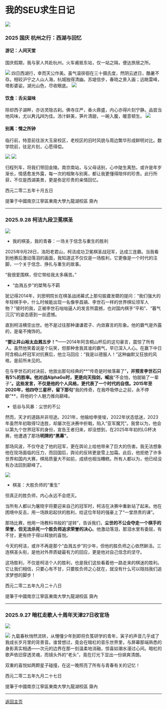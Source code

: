 # 我的SEU求生日记

![](/Images/logo/F4.jpg)

### 2025 国庆 杭州之行：西湖与回忆


#### 游记：人间天堂

国庆假期，我与家人共赴杭州。火车甫抵东站，仅一站之隔，便达旅居之所。

![](/Images/life/xihu.jpg)
四日西湖行，幸而天公作美。虽气温徘徊在三十摄氏度，然阴云遮日，酷暑不存。相较沪宁之人山人海，杭城独得清幽。苏堤信步，春晓之景入画；远眺雷峰，塔影婆娑。湖光山色，尽收眼底。
![](/Images/life/leifengta.jpg)


#### 饮食：舌尖滋味

除却西子湖畔，亦访灵隐古刹。佛寺庄严，香火鼎盛，内心亦得片刻宁静。品尝当地风味，尤以**片儿川**为佳。汤汁鲜美，笋片清甜，一碗入腹，暖意顿生。
![](/Images/life/lingyinsi.jpg)

#### 别离：情之所钟

临行前，特意前往浙大玉泉校区，老校区的旧时风貌与周边繁华形成鲜明对比。数学院前，驻足片刻，心愿得偿。

![](/Images/life/shuxuezhongxin.jpg)
![](/Images/life/shuyuan.jpg)

归程列车，将我们带回金陵。南京南站，与父母话别，心中陡生离愁。或许是年岁渐长，情感愈发外露，每一次的相聚与别离，都让我更懂得陪伴的珍贵。此行所获，不仅是西湖美景，更是弥足珍贵的亲情回忆。

西元二零二五年十月五日 

提筆于中國南京江寧區東南大學九龍湖校區 齋內

---

### 2025.9.28 **柯洁九段卫冕棋圣**

![](/Images\life\柯洁-1.jpg)
* 我的棋圣，我的青春：一场关于信念与重生的胜利

2025年9月28日，洛阳老君山，柯洁成功卫冕棋圣战冠军，达成三连霸。当我看到他赛后激动落泪的画面，我知道这不仅仅是一场胜利，它更像是一个时代的注脚，一个关于信念、挣扎与重生的故事。

“我很爱围棋，但它带给我太多痛苦。”

* “血溅五步”的桀骜与不羁

犹记得2014年，刘思明院长在棋圣战闭幕式上那句振聋发聩的提问：“我们强大的年轻棋手中，什么时候能出现一名像李昌镐、李世石一样的世界棋坛领军人物？”彼时的我，正被李世石咄咄逼人的发言所震撼，也对国内棋手“平和”、“暮气沉沉”的姿态感到一丝遗憾。

直到柯洁横空出世。他不是过往那种谦谦君子、内敛寡言的形象。他的霸气是外露的，是毫不掩饰的。


**“要让井山裕太血溅五步！”**——2014年阿含桐山杯后的这句豪言，震惊了所有人。虽然他笑着说是个玩笑，但那种舍我其谁的霸气，早已深入人心。在赢下中日阿含桐山杯冠军对抗赛后，他立马回应：“我是以德服人！”这种幽默又狂放的风格，是前所未见的。

在与李世石的对决前，他放出那句经典的**“传奇是时候落幕了”**，并预言李世石只有5%的胜率。他对战AlphaGo时，更是向天指剑，喊出**“不会怕，怕就输了一辈子”**。这些发言，不仅是他的个人风格，更代表了一个时代的自信。2015年至2020年，他四夺三星杯，留下那句**“我的传奇，在我呼吸停止之前，永不停歇”**，将他的个人魅力推向巅峰。


* 低谷与风暴：尘世的不公

然而，天才的道路并非坦途。2021年，他输给申旻埈，2022年状态低迷，2023年虽然年初取得12连胜，却屡次在决赛中折戟，陷入“亚军魔咒”。我曾以为，他会以第九个世界冠军的身份，宣告王者归来，却没想到，在2025年年初的LG杯决赛，他遭遇了那场**明牌的“黑幕”**。

那场风波，不仅夺走了他的冠军，更在舆论上给他带来了巨大的伤害。我无法想象他在现场面临的压力，而回国后，舆论的反转更是雪上加霜。此后，他拒绝了许多世界和国内大赛，棋局质量大不如前，成绩也相当糟糕。所有人都以为，他已经没有办法回到巅峰了。

![](/Images/life/棋圣-2.jpg)

* 棋圣：大胜负师的“重生”

但真正的胜负师，内心永远不会熄灭。

当所有人都以为屠晓宇将要迎来自己的冠军时，柯洁在决赛中重新站了起来。他在困境中反击，用一场跌宕起伏的胜利，给这位年轻的强豪上了“一堂昂贵的课”。

那场比赛，他用一场教科书般的“逆转”，告诉我们，**尘世的不公会夺走一个棋手的荣誉，但无法杀死一个胜负师追求荣誉的决心**。他激动落泪，那泪水里有委屈，有不甘，更有终于得以释放的喜悦。

今天的柯洁，或许不再是那个“血溅五步”的少年，但他的胜负师之心依然鲜活。三连棋圣头衔，是他对外界质疑最有力的回应，更是他对自己信念的坚守。

这场胜利，不仅是柯洁个人的胜利，也是我们这些看着他一路走来的棋迷的胜利。它让我们相信，只要心有不甘，只要胜负师之心犹在，就没有什么可以阻挡我们追求梦想的脚步！


西元二零二五年九月二十八日 

提筆于中國南京江寧區東南大學九龍湖校區 齋內

---

### 2025.9.27 **暗杠走歌人十周年天津27日收官场**
 ![](/Images/life/yinzi4.jpg)
 
 ![](/Images/life/yinzi7.jpg)
九载春秋悄然流转，从懵懂少年到即将负笈研学的青年，寅子的声音几乎成了我成长岁月里的背景音。谁曾想过，竟会在暗杠的音乐世界里，与屏幕那端熟悉的身影真实相遇——次元的边界在那一刻温柔地消融，惊喜如潮水漫过心间。暗杠的歌声依旧穿透灵魂，而镜头外的“老头”，竟在灯光下显出一份飒爽清朗。

双重的喜悦如两颗星子碰撞，在这一晚照亮了所有与青春有关的记忆！

西元二零二五年九月二十七日

提筆于中國南京江寧區東南大學九龍湖校區 齋內

---


[返回主页](https://yijiemiao.github.io/)
